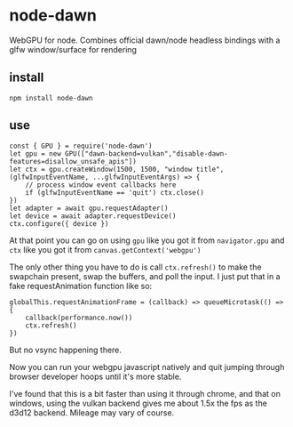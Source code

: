 # node-dawn
WebGPU for node. Combines official dawn/node headless bindings with a glfw window/surface for rendering
## install
```
npm install node-dawn
```
## use
```
const { GPU } = require('node-dawn')
let gpu = new GPU(["dawn-backend=vulkan","disable-dawn-features=disallow_unsafe_apis"])
let ctx = gpu.createWindow(1500, 1500, "window title", (glfwInputEventName, ...glfwInputEventArgs) => {
    // process window event callbacks here
    if (glfwInputEventName == 'quit') ctx.close()
})
let adapter = await gpu.requestAdapter()
let device = await adapter.requestDevice()
ctx.configure({ device })
```
At that point you can go on using `gpu` like you got it from `navigator.gpu` and `ctx` like you got it from `canvas.getContext('webgpu')`

The only other thing you have to do is call `ctx.refresh()` to make the swapchain present, swap the buffers, and poll the input.  I just put that in a fake requestAnimation function like so:
```
globalThis.requestAnimationFrame = (callback) => queueMicrotask(() => {
    callback(performance.now())
    ctx.refresh()
})
```
But no vsync happening there.

Now you can run your webgpu javascript natively and quit jumping through browser developer hoops until it's more stable.

I've found that this is a bit faster than using it through chrome, and that on windows, using the vulkan backend gives me about 1.5x the fps as the d3d12 backend.  Mileage may vary of course.
